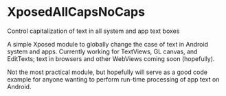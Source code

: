 XposedAllCapsNoCaps
===================

Control capitalization of text in all system and app text boxes

A simple Xposed module to globally change the case of text in Android system and apps. Currently working for TextViews, GL canvas, and EditTexts; text in browsers and other WebViews coming soon (hopefully).

Not the most practical module, but hopefully will serve as a good code example for anyone wanting to perform run-time processing of app text on Android.  
